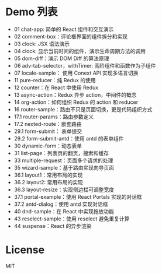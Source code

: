 

# Demo 列表
* 01 chat-app: 简单的 React 组件和交互演示
* 02 comment-box：评论框界面的组件拆分和实现
* 03 clock: JSX 语法演示
* 04 clock: 显示当前时间的组件，演示生命周期方法的调用
* 05 dom-diff：演示 DOM Diff 的算法原理
* 06 adv-tab-selector，withTimer: 高阶组件和函数作为子组件
* 07 locale-sample： 使用 Conext API 实现多语言切换
* 11 pure-reducer：纯 Redux 的使用
* 12 counter：在 React 中使用 Redux
* 13 async-action：Redux 异步 action，中间件的概念
* 14 org-action：如何组织 Redux 的 action 和 reducer
* 16 router-sample：路由不只是页面切换，更是代码组织方式
* 17.1 router-params：路由参数定义
* 17.2 nexted-route：嵌套路由
* 29.1 form-submit： 表单提交
* 29.2 form-submit-antd：使用 antd 的表单组件
* 30 dynamic-form：动态表单
* 31 list-page：列表页的翻页，搜索和缓存
* 33 multiple-request：页面多个请求的处理
* 35 wizard-sample：基于路由实现向导页面
* 36.1 layout1：常用布局的实现
* 36.2 layout2: 常用布局的实现
* 36.3 layout-resize：实现侧边栏可调整宽度
* 37.1 portal-example：使用 React Portals 实现的对话框
* 37.2 antd-dialog：使用 antd 实现对话框
* 40 dnd-sample：在 React 中实现拖放功能
* 43 reselect-sample：使用 reselect 避免重复计算
* 44 suspense：React 的异步渲染


# License
MIT
